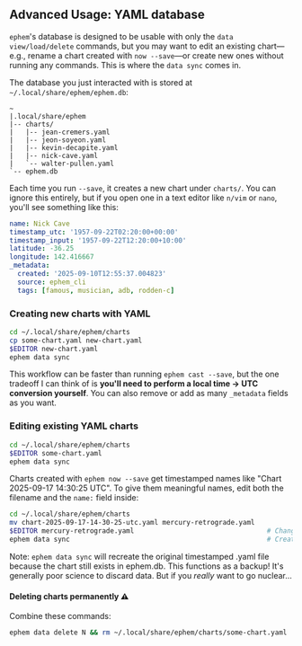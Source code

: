 ## Advanced Usage: YAML database

`ephem`'s database is designed to be usable with only the `data view/load/delete` commands, but you may want to edit an existing chart—e.g., rename a chart created with `now --save`—or create new ones without running any commands. This is where the `data sync` comes in.

The database you just interacted with is stored at `~/.local/share/ephem/ephem.db`:

```
~
|.local/share/ephem
|-- charts/
|   |-- jean-cremers.yaml
|   |-- jeon-soyeon.yaml
|   |-- kevin-decapite.yaml
|   |-- nick-cave.yaml
|   `-- walter-pullen.yaml
`-- ephem.db
```

Each time you run `--save`, it creates a new chart under `charts/`. You can ignore this entirely, but if you open one in a text editor like `n/vim` or `nano`, you'll see something like this:

```yaml
name: Nick Cave
timestamp_utc: '1957-09-22T02:20:00+00:00'
timestamp_input: '1957-09-22T12:20:00+10:00'
latitude: -36.25
longitude: 142.416667
_metadata:
  created: '2025-09-10T12:55:37.004823'
  source: ephem_cli
  tags: [famous, musician, adb, rodden-c]
```

### Creating new charts with YAML

```sh
cd ~/.local/share/ephem/charts
cp some-chart.yaml new-chart.yaml
$EDITOR new-chart.yaml
ephem data sync
```

This workflow can be faster than running `ephem cast --save`, but the one tradeoff I can think of is **you'll need to perform a local time -> UTC conversion yourself**. You can also remove or add as many `_metadata` fields as you want.


### Editing existing YAML charts

```sh
cd ~/.local/share/ephem/charts
$EDITOR some-chart.yaml
ephem data sync
```

Charts created with `ephem now --save` get timestamped names like "Chart 2025-09-17 14:30:25 UTC". To give them meaningful names, edit both the filename and the `name:` field inside:

```sh
cd ~/.local/share/ephem/charts
mv chart-2025-09-17-14-30-25-utc.yaml mercury-retrograde.yaml
$EDITOR mercury-retrograde.yaml                                 # Change name: field
ephem data sync                                                 # Creates backup of original timestamped version
```

Note: `ephem data sync` will recreate the original timestamped .yaml file because the chart still exists in ephem.db. This functions as a backup! It's generally poor science to discard data. But if you *really* want to go nuclear...

#### Deleting charts permanently ⚠️

Combine these commands:

```sh
ephem data delete N && rm ~/.local/share/ephem/charts/some-chart.yaml
```
